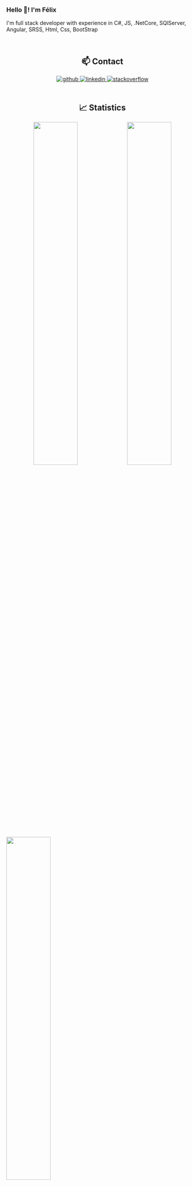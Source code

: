 ### Hello 👋! I'm Félix 
<p>I'm full stack developer with experience in C#, JS, .NetCore, SQlServer, Angular, SRSS, Html, Css, BootStrap</p>

<br/>
<h2  align="center">📫 Contact</h2>
<div align="center">
<a href="https://github.com/FelixJose28" target="_blank">
<img src=https://img.shields.io/badge/github-%2324292e.svg?&style=for-the-badge&logo=github&logoColor=white alt=github style="margin-bottom: 5px;" />
</a>
<a href="https://linkedin.com/in/felix-jose-ynfante-quezada-a309851bb" target="_blank">
<img src=https://img.shields.io/badge/linkedin-%231E77B5.svg?&style=for-the-badge&logo=linkedin&logoColor=white alt=linkedin style="margin-bottom: 5px;" />
</a>
<a href="https://stackoverflow.com/users/15635328/felix-jose" target="_blank">
<img src=https://img.shields.io/badge/stackoverflow-%23F28032.svg?&style=for-the-badge&logo=stackoverflow&logoColor=white alt=stackoverflow style="margin-bottom: 5px;" />
</a>  
</div>  
<br/>
<h2  align="center">📈 Statistics</h2>
<div align="center"> 
<img width="48%" src="https://github-readme-stats.vercel.app/api?username=FelixJose28&show_icons=true&hide=contribs,prs&cache_seconds=86400&theme=algolia" />
<img width="48%" src="https://github-readme-stats.vercel.app/api/top-langs?username=FelixJose28&show_icons=true&theme=algolia&locale=en&layout=compact" />
</div>

<img width="48%" src="https://github-readme-stats.vercel.app/api/pin/?username=anuraghazra&repo=github-readme-stats&cache_seconds=86400&theme=default" />

